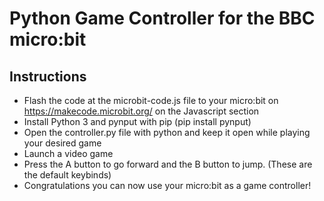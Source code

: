 # Python Game Controller for the BBC micro:bit
## Instructions
- Flash the code at the microbit-code.js file to your micro:bit on https://makecode.microbit.org/ on the Javascript section 
- Install Python 3 and pynput with pip (pip install pynput)
- Open the controller.py file with python and keep it open while playing your desired game
- Launch a video game
- Press the A button to go forward and the B button to jump. (These are the default keybinds)
- Congratulations you can now use your micro:bit as a game controller!
